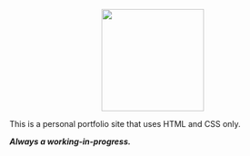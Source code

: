 <p align="center">
  <a href="https://mutheus.github.io/">
    <img src="https://raw.githubusercontent.com/mutheusalmeida/mutheusalmeida/main/matheus-almeida-logo.svg" width="180px">
  </a>
</p>  

This is a personal portfolio site that uses HTML and CSS only.

**_Always a working-in-progress._**
